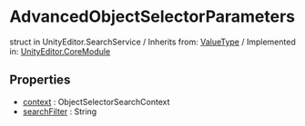 # AdvancedObjectSelectorParameters
struct in UnityEditor.SearchService
 / Inherits from: <a href="https://docs.unity3d.com/6000.1/Documentation/ScriptReference/ValueType.html">ValueType</a> / Implemented in: <a href="https://docs.unity3d.com/6000.1/Documentation/ScriptReference/UnityEditor.CoreModule.html">UnityEditor.CoreModule</a>

## Properties
- <a href="https://docs.unity3d.com/6000.1/Documentation/ScriptReference/AdvancedObjectSelectorParameters-context.html">context</a> : ObjectSelectorSearchContext
- <a href="https://docs.unity3d.com/6000.1/Documentation/ScriptReference/AdvancedObjectSelectorParameters-searchFilter.html">searchFilter</a> : String
